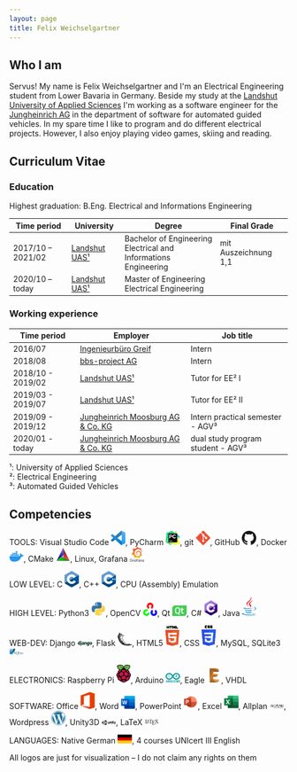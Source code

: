 ```yaml
---
layout: page
title: Felix Weichselgartner
---
```


## Who I am

Servus! My name is Felix Weichselgartner and I'm an Electrical Engineering student from Lower Bavaria in Germany. Beside my study at the [Landshut University of Applied Sciences](https://www.haw-landshut.de/) I'm working as a software engineer for the [Jungheinrich AG](https://www.jungheinrich.de/) in the department of software for automated guided vehicles. In my spare time I like to program and do different electrical projects. However, I also enjoy playing video games, skiing and reading.



## Curriculum Vitae

### Education

Highest graduation: B.Eng. Electrical and Informations Engineering

| Time period       | University                                    | Degree                                                               | Final Grade               |
|-------------------|-----------------------------------------------|----------------------------------------------------------------------|---------------------------|
| 2017/10 – 2021/02 | [Landshut UAS¹](https://www.haw-landshut.de/) | Bachelor of Engineering <br> Electrical and Informations Engineering | mit Auszeichnung 1,1 |
| 2020/10 – today   | [Landshut UAS¹](https://www.haw-landshut.de/) | Master of Engineering <br> Electrical Engineering                    |                           |

### Working experience

| Time period       | Employer                                                                | Job title                         |
|-------------------|-------------------------------------------------------------------------|-----------------------------------|
| 2016/07           | [Ingenieurbüro Greif](http://ib-greif.de/index.htm)                     | Intern                            |
| 2018/08           | [bbs-project AG](https://cargocollective.com/bbsproject)                | Intern                            |
| 2018/10 - 2019/02 | [Landshut UAS¹](https://www.haw-landshut.de/) | Tutor for EE² I                   |
| 2019/03 - 2019/07 | [Landshut UAS¹](https://www.haw-landshut.de/) | Tutor for EE² II                  |
| 2019/09 - 2019/12 | [Jungheinrich Moosburg AG & Co. KG](https://www.jungheinrich.de/)       | Intern practical semester - AGV³  |
| 2020/01 - today   | [Jungheinrich Moosburg AG & Co. KG](https://www.jungheinrich.de/)       | dual study program student - AGV³ |

¹: University of Applied Sciences \
²: Electrical Engineering \
³: Automated Guided Vehicles



## Competencies

TOOLS: Visual Studio Code <img alt="Visual Studio Code" width="26px" src="assets/logo/vscode.png" />, PyCharm <img alt="PyCharm" width="26px" src="assets/logo/pycharm.png" />, git <img alt="git" width="26px" src="assets/logo/git.png" />, GitHub <img alt="GitHub" width="26px" src="assets/logo/GitHub.png" />, Docker <img alt="Docker" width="26px" src="assets/logo/docker.png" />, CMake <img alt="CMake" width="26px" src="assets/logo/Cmake.png" />, Linux, Grafana <img alt="Grafana" width="26px" src="assets/logo/Grafana.png" />

LOW LEVEL: C <img alt="C" width="26px" src="assets/logo/C.png" />, C++ <img alt="C++" width="26px" src="assets/logo/C++.png" />, CPU (Assembly) Emulation

HIGH LEVEL: Python3 <img alt="Python3" width="26px" src="assets/logo/Python.png" />, OpenCV <img alt="OpenCV" width="26px" src="assets/logo/OpenCV.png" />, Qt <img alt="Qt" width="26px" src="assets/logo/Qt.png" />, C# <img alt="Csharp" width="26px" src="assets/logo/Cs.png" />, Java <img alt="Java" width="26px" src="assets/logo/Java.png" />

WEB-DEV: Django <img alt="Django" width="26px" src="assets/logo/django.png" />, Flask <img alt="Flask" width="26px" src="assets/logo/Flask.png" />, HTML5 <img alt="HTML5" width="26px" src="assets/logo/HTML.png" />, CSS <img alt="CSS3" width="26px" src="assets/logo/CSS.png" />, MySQL, SQLite3 <img alt="SQLite3" width="26px" src="assets/logo/SQLite.png" />

ELECTRONICS: Raspberry Pi <img alt="Raspberry Pi" width="26px" src="assets/logo/RPi.png" />, Arduino <img alt="Arduino" width="26px" src="assets/logo/Arduino.png" />, Eagle <img alt="Eagle" width="26px" src="assets/logo/Eagle.png" />, VHDL

SOFTWARE: Office <img alt="Office" width="26px" src="assets/logo/Office.png" />, Word <img alt="Word" width="26px" src="assets/logo/Word.png" />, PowerPoint <img alt="PowerPoint" width="26px" src="assets/logo/PowerPoint.png" />, Excel <img alt="Excel" width="26px" src="assets/logo/Excel.png" />, Allplan <img alt="Allplan" width="26px" src="assets/logo/Allplan.png" />, Wordpress <img alt="Wordpress" width="26px" src="assets/logo/Wordpress.png" />, Unity3D <img alt="Unity3D" width="26px" src="assets/logo/Unity3D.png" />, LaTeX <img alt="LaTeX" width="26px" src="assets/logo/LaTeX.png" />

LANGUAGES: Native German <img alt="German" width="26px" src="assets/logo/FlagDE.png" />, 4 courses UNIcert III English

All logos are just for visualization – I do not claim any rights on them
